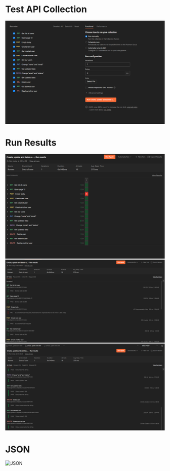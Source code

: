 # Test API Collection
![Screen4](https://github.com/shalimv/docs/blob/main/API%20Collection/Screenshots/Screenshot_1.png)

# Run Results
![Screen1](https://github.com/shalimv/docs/blob/main/API%20Collection/Screenshots/Running%20Tests.png)\
![Screen2](https://github.com/shalimv/docs/blob/main/API%20Collection/Screenshots/TestP1.png)\
![Screen3](https://github.com/shalimv/docs/blob/main/API%20Collection/Screenshots/TestP2.png)

# JSON

![JSON](https://github.com/shalimv/docs/tree/main/API%20Collection/JSON)